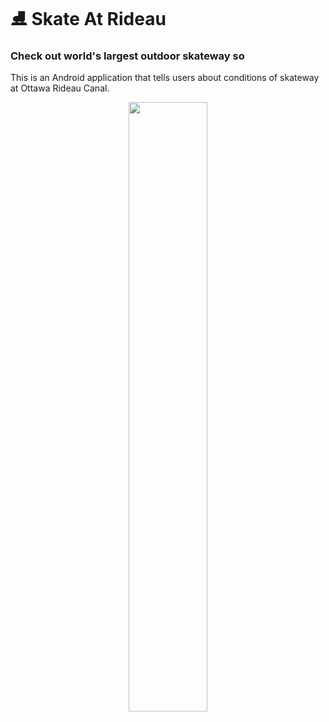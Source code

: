 # ⛸️ Skate At Rideau
### Check out world's largest outdoor skateway so 
This is an Android application that tells users about conditions of skateway at Ottawa Rideau Canal.

<p align="center">
<a href="https://play.google.com/store/apps/details?id=com.jonneykim.skateatrideau"><img src="https://cdn.rawgit.com/steverichey/google-play-badge-svg/master/img/fr_get.svg" width="50%"></a>
</p>
